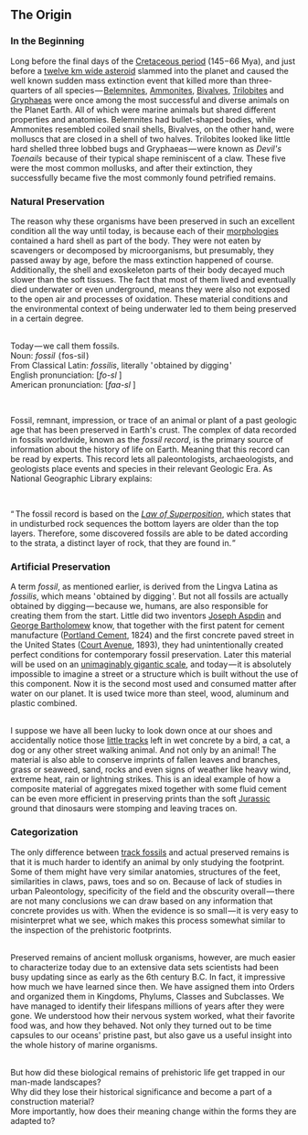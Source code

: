 


## The Origin

<div class="subchapter">

### In the Beginning

</div>

Long before the final days of the [Cretaceous period](#footnote "The Cretaceous is the third, final and the lognest Geological period of the Mesozoic Era.") (145&hairsp;–&hairsp;66 Mya), and just before a [twelve km wide asteroid](#footnote "The Cretaceous–Paleogene mass extinction event which happened approximately 66 million years ago.") slammed into the planet and caused the well known sudden mass extinction event that killed more than three-quarters of all species&hairsp;—&hairsp;[Belemnites](#figure "Belemnite Fossils (Hunstanton Cliffs, Norfolk, England)"), [Ammonites](#figure "Ammonite Fossil (Villanueva de la Concepción, Andalusia, Spain)"), [Bivalves](#figure "Bivalve Fossils (Sion Hill, Leinster, Ireland)"), [Trilobites](#figure "Trilobite Fossils (Hornsudden, Öland, Sweden)") and [Gryphaeas](#figure "Gryphaea Fossils (Roosevelt National Park, North Dakota, United States)") were once among the most successful and diverse animals on the Planet Earth. All of which were marine animals but shared different properties and anatomies. Belemnites had  bullet-shaped bodies, while Ammonites resembled coiled snail shells, Bivalves, on the other hand, were molluscs that are closed in a shell of two halves. Trilobites looked like little hard shelled three lobbed bugs and Gryphaeas&hairsp;—&hairsp;were known as *Devil's Toenails* &hairsp;because of their typical shape reminiscent of a claw. These five were the most common mollusks, and after their extinction, they successfully became five the most commonly found petrified remains.<br>

<div class="subchapter">

### Natural Preservation

</div>

The reason why these organisms have been preserved in such an excellent condition all the way until today, is because each of their [morphologies](#footnote "Morphology is the study of animal form. In paleontology, this primarily refers to the study of bone anatomy and function, and muscle construction") contained a hard shell as part of the body. They were not eaten by scavengers or decomposed by microorganisms, but presumably, they passed away by age, before the mass extinction happened of course. Additionally, the shell and exoskeleton parts of their body decayed much slower than the soft tissues. The fact that most of them lived and eventually died underwater or even underground, means they were also not exposed to the open air and processes of oxidation. These material conditions and the environmental context of being underwater led to them being preserved in a certain degree.<br>
<br>

<div class="quote">

Today&hairsp;—&hairsp;we call them fossils.  <br>
Noun: *fossil* &hairsp;(&hairsp;fos-​sil&hairsp;)<br>
From Classical Latin: *fossilis*, literally '&hairsp;obtained by digging&hairsp;'<br>
English pronunciation: [*fo-sl* ]  <br>
American pronunciation: [*faa-sl* ]   <br>

</div>

<br>

Fossil, remnant, impression, or trace of an animal or plant of a past geologic age that has been preserved in Earth's crust. The complex of data recorded in fossils worldwide, known as the *fossil record*, is the primary source of information about the history of life on Earth. Meaning that this record can be read by experts. This record lets all paleontologists, archaeologists, and geologists place events and species in their relevant Geologic Era. As National Geographic Library explains: <br>

<br>

<div class="quote">

“&hairsp;&hairsp;The fossil record is based on the [*Law of Superposition*](#footnote "The Law of Superposition is an axiom that forms one of the bases of the sciences of geology, archaeology, and other fields pertaining to geological stratigraphy."), which states that in undisturbed rock sequences the bottom layers are older than the top layers. Therefore, some discovered fossils are able to be dated according to the strata, a distinct layer of rock, that they are found in.&hairsp;” <br>

</div>

<div class="subchapter">

### Artificial Preservation

</div>

A term *fossil*, as mentioned earlier, is derived from the Lingva Latina as *fossilis*, which means '&hairsp;obtained by digging&hairsp;'. But not all fossils are actually obtained by digging&hairsp;—&hairsp;because we, humans, are also responsible for creating them from the start. Little did two inventors [Joseph Aspdin](#figure "Joseph Aspdin (1778 – 1855)") and [George Bartholomew](#figure "George Bartholomew (1919 – 2006)") know, that together with the first patent for cement manufacture ([Portland Cement](#figure "Portland Cement (21.10.1824)"), 1824) and the first concrete paved street in the United States ([Court Avenue](#figure "Court Avenue (Bellefontaine, Ohio, United States)"), 1893), they had unintentionally created perfect conditions for contemporary fossil preservation. Later this material will be used on an [unimaginably gigantic scale](#figure "Nesher Cement Factory (Nesher, Israel)"), and today&hairsp;—&hairsp;it is absolutely impossible to imagine a street or a structure which is built without the use of this component. Now it is the second most used and consumed matter after water on our planet. It is used twice more than steel, wood, aluminum and plastic combined.<br>
<br>

I suppose we have all been lucky to look down once at our shoes and accidentally notice those [little tracks](#figure "Bird Track Fossil (New York, New York, United States)") left in wet concrete by a bird, a cat, a dog or any other street walking animal. And not only by an animal! The material is also able to conserve imprints of fallen leaves and branches, grass or seaweed, sand, rocks and even signs of weather like heavy wind, extreme heat, rain or lightning strikes. This is an ideal example of how a composite material of aggregates mixed together with some fluid cement can be even more efficient in preserving prints than the soft [Jurassic](#footnote "The Jurassic is a Geologic period and stratigraphic system that spanned from the end of the Triassic Period 201.3 million years ago to the beginning of the Cretaceous Period, approximately 145 million years.") ground that dinosaurs were stomping and leaving traces on.

<div class="subchapter">

### Categorization

</div>

The only difference between [track fossils](#footnote "A fossil track is a fossilized footprint.") and actual preserved remains is that it is much harder to identify an animal by only studying the footprint. Some of them might have very similar anatomies, structures of the feet, similarities in claws, paws, toes and so on. Because of lack of studies in urban Paleontology, specificity of the field and the obscurity overall&hairsp;—&hairsp;there are not many conclusions we can draw based on any information that concrete provides us with. When the evidence is so small&hairsp;—&hairsp;it is very easy to misinterpret what we see, which makes this process somewhat similar to the inspection of the prehistoric footprints.<br>
<br>

Preserved remains of ancient mollusk organisms, however, are much easier to characterize today due to an extensive data sets scientists had been busy updating since as early as the 6th century B.C. In fact, it impressive how much we have learned since then. We have assigned them into Orders and organized them in Kingdoms, Phylums, Classes and Subclasses. We have managed to identify their lifespans millions of years after they were gone. We understood how their nervous system worked, what their favorite food was, and how they behaved. Not only they turned out to be time capsules to our oceans' pristine past, but also gave us a useful insight into the whole history of marine organisms.<br>
<br>

But how did these biological remains of prehistoric life get trapped in our man-made landscapes? <br>
Why did they lose their historical significance and become a part of a construction material? <br>
More importantly, how does their meaning change within the forms they are adapted to?




